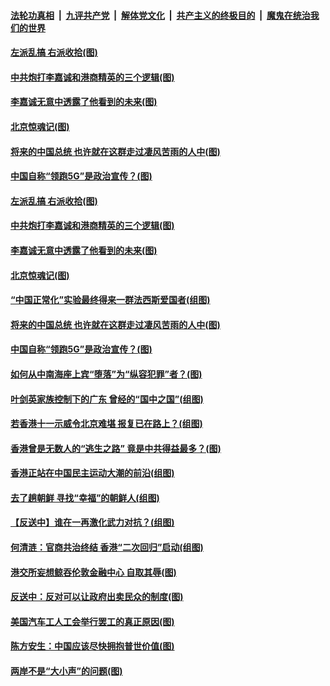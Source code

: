 ####  [法轮功真相](../../../../basic/blob/master/README.md?t=09221826) &nbsp;|&nbsp; [九评共产党](../../../../9ping.md/blob/master/README.md?t=09221826) &nbsp;|&nbsp; [解体党文化](../../../../jtdwh.md/blob/master/README.md?t=09221826)  &nbsp;|&nbsp; [共产主义的终极目的](../../../../gczydzjmd.md/blob/master/README.md?t=09221826) &nbsp;|&nbsp; [魔鬼在统治我们的世界](../../../../mgztzwmdsj.md/blob/master/README.md?t=09221826) 

#### [左派乱搞 右派收拾(图)](../pages/p4/908057.md?t=09221826) 

#### [中共炮打李嘉诚和港商精英的三个逻辑(图)](../pages/p4/908052.md?t=09221826) 

#### [李嘉诚无意中透露了他看到的未来(图)](../pages/p4/908108.md?t=09221826) 

#### [北京惊魂记(图)](../pages/p4/908019.md?t=09221826) 

#### [将来的中国总统 也许就在这群走过凄风苦雨的人中(图)](../pages/p4/908036.md?t=09221826) 

#### [中国自称“领跑5G”是政治宣传？(图)](../pages/p4/908031.md?t=09221826) 

#### [左派乱搞 右派收拾(图)](../pages/p4/908057.md?t=09221826) 

#### [中共炮打李嘉诚和港商精英的三个逻辑(图)](../pages/p4/908052.md?t=09221826) 

#### [李嘉诚无意中透露了他看到的未来(图)](../pages/p4/908108.md?t=09221826) 

#### [北京惊魂记(图)](../pages/p4/908019.md?t=09221826) 

#### [“中国正常化”实验最终得来一群法西斯爱国者(组图)](../pages/p4/908063.md?t=09221826) 

#### [将来的中国总统 也许就在这群走过凄风苦雨的人中(图)](../pages/p4/908036.md?t=09221826) 

#### [中国自称“领跑5G”是政治宣传？(图)](../pages/p4/908031.md?t=09221826) 

#### [如何从中南海座上宾“堕落”为“纵容犯罪”者？(图)](../pages/p4/908024.md?t=09221826) 

#### [叶剑英家族控制下的广东 曾经的“国中之国”(组图)](../pages/p4/908021.md?t=09221826) 

#### [若香港十一示威令北京难堪 报复已在路上？(组图)](../pages/p4/908015.md?t=09221826) 

#### [香港曾是无数人的“逃生之路” 竟是中共得益最多？(图)](../pages/p4/908017.md?t=09221826) 

#### [香港正站在中国民主运动大潮的前沿(组图)](../pages/p4/907895.md?t=09221826) 

#### [去了趟朝鲜 寻找“幸福”的朝鲜人(组图)](../pages/p4/907939.md?t=09221826) 

#### [【反送中】谁在一再激化武力对抗？(组图)](../pages/p4/907935.md?t=09221826) 

#### [何清涟：官商共治终结 香港“二次回归”启动(组图)](../pages/p4/907931.md?t=09221826) 

#### [港交所妄想鲸吞伦敦金融中心 自取其辱(图)](../pages/p4/907926.md?t=09221826) 

#### [反送中：反对可以让政府出卖民众的制度(图)](../pages/p4/907923.md?t=09221826) 

#### [美国汽车工人工会举行罢工的真正原因(图)](../pages/p4/907906.md?t=09221826) 

#### [陈方安生：中国应该尽快拥抱普世价值(图)](../pages/p4/907826.md?t=09221826) 

#### [两岸不是“大小声”的问题(图)](../pages/p4/907825.md?t=09221826) 

